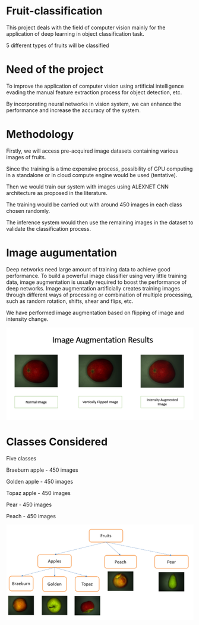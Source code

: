 # Fruit-classification
This project deals with the field of computer vision mainly for the application of deep learning in object classification task.

5 different types of fruits will be classified

# Need of the project
To improve the application of computer vision using artificial intelligence evading the manual feature extraction process for object detection, etc.

By incorporating neural networks in vision system, we can enhance the performance and increase the accuracy of the system.

# Methodology
Firstly, we will access pre-acquired image datasets containing various images of fruits.

Since the training is a time expensive process, possibility of GPU computing in a standalone or in cloud compute engine would be used (tentative).

Then we would train our system with images using ALEXNET CNN architecture as proposed in the literature.

The training would be carried out with around 450 images in each class chosen randomly.

The inference system would then use the remaining images in the dataset to validate the classification process. 

# Image augumentation

Deep networks need large amount of training data to achieve good performance. To build a powerful image classifier using very little training data, image augmentation is usually required to boost the performance of deep networks. Image augmentation artificially creates training images through different ways of processing or combination of multiple processing, such as random rotation, shifts, shear and flips, etc.

We have performed image augmentation based on flipping of image and intensity change.

![alt text](https://github.com/madhu-korada/Fruit-classification/blob/master/image%20augumentation.PNG)

# Classes Considered

Five classes 

Braeburn apple - 450 images

Golden apple - 450 images

Topaz apple - 450 images

Pear - 450 images

Peach - 450 images


![alt text](https://github.com/madhu-korada/Fruit-classification/blob/master/5%20classes.PNG)

